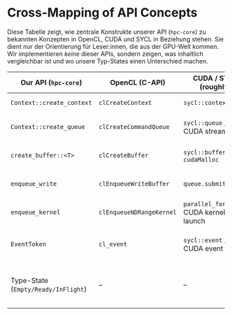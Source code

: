 # Cross-Mapping of API Concepts

Diese Tabelle zeigt, wie zentrale Konstrukte unserer API (`hpc-core`) zu bekannten
Konzepten in OpenCL, CUDA und SYCL in Beziehung stehen. Sie dient nur der Orientierung
für Leser:innen, die aus der GPU-Welt kommen. Wir implementieren *keine* dieser
APIs, sondern zeigen, was inhaltlich vergleichbar ist und wo unsere Typ-States
einen Unterschied machen.

| Our API (`hpc-core`)              | OpenCL (C-API)            | CUDA / SYCL (roughly)          | Notes |
|-----------------------------------|---------------------------|--------------------------------|-------|
| `Context::create_context`         | `clCreateContext`         | `sycl::context`                | Resource root, hält Geräteinfo |
| `Context::create_queue`           | `clCreateCommandQueue`    | `sycl::queue` / CUDA stream    | Queue ist an Context/Device gebunden |
| `create_buffer::<T>`              | `clCreateBuffer`          | `sycl::buffer` / `cudaMalloc`  | Unser Typ trägt zusätzlich Size + State |
| `enqueue_write`                   | `clEnqueueWriteBuffer`    | `queue.submit(copy)`           | Erzwingt Transition: Empty → Ready |
| `enqueue_kernel`                  | `clEnqueueNDRangeKernel`  | `parallel_for` / CUDA kernel launch | Rückgabe: InFlight + EventToken |
| `EventToken`                      | `cl_event`                | `sycl::event` / CUDA event     | Muss explizit `wait()` oder `detach()` werden |
| Type-State (`Empty/Ready/InFlight`)| –                        | –                              | Compile-time Enforcements, kein Gegenstück in CL/SYCL/CUDA |
